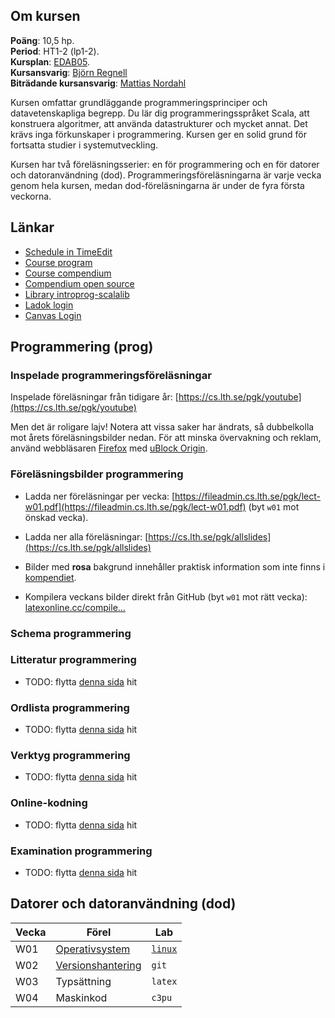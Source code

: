 <script src="https://code.jquery.com/jquery-3.6.4.min.js"></script>
<script type="text/javascript">
  function loadContent(uri, elementId) {
    $(elementId).load(uri, function(responseText, textStatus, jqXHR) {
      if (textStatus !== 'success') {
        $(elementId).html(`<p>Kunde inte ladda innehåll från <a href="${uri}">${uri}</a>.</p>`);
      }
    });
  }
</script>

## Om kursen

**Poäng**: 10,5 hp.  
**Period**: HT1-2 (lp1-2).  
**Kursplan**: [EDAB05](https://kurser.lth.se/kursplaner/senaste/EDAB05.html).  
**Kursansvarig**: [Björn Regnell](http://cs.lth.se/bjornregnell)  
**Biträdande kursansvarig**:
[Mattias Nordahl](https://cs.lth.se/nordahl-mattias/)

Kursen omfattar grundläggande programmeringsprinciper och datavetenskapliga
begrepp. Du lär dig programmeringsspråket Scala, att konstruera algoritmer, att
använda datastrukturer och mycket annat. Det krävs inga förkunskaper i
programmering. Kursen ger en solid grund för fortsatta studier i
systemutveckling.

Kursen har två föreläsningsserier: en för programmering och en för datorer och
datoranvändning (dod). Programmeringsföreläsningarna är varje vecka genom hela
kursen, medan dod-föreläsningarna är under de fyra första veckorna. 

## Länkar

- [Schedule in TimeEdit](https://cs.lth.se/pgk/schema/timeedit/)
- [Course program](https://fileadmin.cs.lth.se/pgk/courseplan.pdf)
- [Course compendium](https://cs.lth.se/pgk/kompendium/)
- [Compendium open source](http://github.com/lunduniversity/introprog)
- [Library introprog-scalalib](http://github.com/lunduniversity/introprog-scalalib)
- [Ladok login](https://www.student.ladok.se/student/app/studentwebb/)
- [Canvas Login](https://canvas.education.lu.se/courses/31677)


## Programmering (prog)

### Inspelade programmeringsföreläsningar

Inspelade föreläsningar från tidigare år:
[https://cs.lth.se/pgk/youtube](https://cs.lth.se/pgk/youtube)

Men det är roligare lajv! Notera att vissa saker har ändrats, så dubbelkolla mot
årets föreläsningsbilder nedan. För att minska övervakning och reklam, använd
webbläsaren [Firefox](https://www.mozilla.org/en-US/firefox/all) med
[uBlock Origin](https://addons.mozilla.org/en-US/firefox/addon/ublock-origin/).

### Föreläsningsbilder programmering

- Ladda ner föreläsningar per vecka:
  [https://fileadmin.cs.lth.se/pgk/lect-w01.pdf](https://fileadmin.cs.lth.se/pgk/lect-w01.pdf)
  (byt `w01` mot önskad vecka).

- Ladda ner alla föreläsningar:
  [https://cs.lth.se/pgk/allslides](https://cs.lth.se/pgk/allslides)

- Bilder med **rosa** bakgrund innehåller praktisk information som inte finns i
  [kompendiet](https://cs.lth.se/pgk/compendium/).

- Kompilera veckans bilder direkt från GitHub (byt `w01` mot rätt vecka):
  [latexonline.cc/compile...](https://latexonline.cc/compile?git=https://github.com/lunduniversity/introprog&target=slides/lect-w01.tex&command=pdflatex)

### Schema programmering

<script type="text/javascript">
  $(function(){
    const contentURI= 'https://raw.githubusercontent.com/lunduniversity/introprog/master/plan/module-plan-generated.html';
    const proxyURI = 'https://cs.lth.se/fileadmin/cs/phpLoad.php?url=';
    // const uri = proxyURI + contentURI;
    const uri = 'resources/module-plan-generated.html';
    // $('#result').load(uri, function(responseText, textStatus, jqXHR) {
    //   if (textStatus === 'success') {
    //     console.log('Loaded content successfully');
    //   } else {
    //     console.error('Failed to load content2:', jqXHR.statusText);
    //     $('#result').html(`<p>Kunde inte ladda innehåll från <a href="${contentURI}">${uri}</a>.</p>`);
    //   }
    // });
    loadContent(uri, '#result');
  });
</script>
<div id="result"></div>




### Litteratur programmering

- TODO: flytta [denna sida](https://cs.lth.se/pgk/litteratur/) hit

### Ordlista programmering

- TODO: flytta [denna sida](https://cs.lth.se/pgk/ordlista/) hit

### Verktyg programmering

- TODO: flytta [denna sida](https://cs.lth.se/pgk/verktyg/) hit

### Online-kodning

- TODO: flytta [denna sida](https://cs.lth.se/pgk/code-online/) hit

### Examination programmering

- TODO: flytta [denna sida](https://cs.lth.se/pgk/examination/) hit

## Datorer och datoranvändning (dod)

| Vecka         | Förel     | Lab |
|--------------|-----------|------------|
| W01 | [Operativsystem](fileadmin/TODO)   | [`linux`](fileadmin/TODO)        |
| W02 | [Versionshantering]()      | `git`        |
| W03 | Typsättning      | `latex`        |
| W04 | Maskinkod      | `c3pu`        |

<script type="text/javascript">
  $(function(){
    const uri = 'resources/dod-lectures.html';
    loadContent(uri, '#dod-lectures');
  });
</script>
<div id="dod-lectures"></div>
